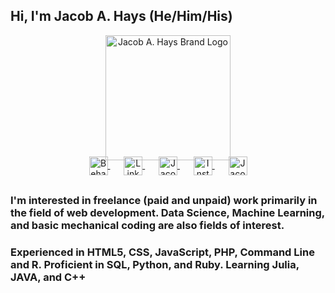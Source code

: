 ## Hi, I'm Jacob A. Hays (He/Him/His)
<body>
<p align="center"><a href="https://www.jacobahays.com"><img width="200" src="https://static.wixstatic.com/media/433a13_d6130cc8171c44feab0dd5541845566e~mv2.jpg" alt="Jacob A. Hays Brand Logo"></a></p>
<p align="center" style="margin: -20px 0 30px">
   <a href="https://www.behance.net/jakehays1" target="_blank" style='margin-right:10px'>
    <img align="center" src="https://static.wixstatic.com/media/433a13_dee3bbefa1f94ada9b695f483bb09038~mv2.png" alt="Behance Adobe Brand and Design Portfolio" height="30px" width="30px" />
  </a>
  &nbsp;&nbsp;
  <a href="https://www.linkedin.com/in/jacobhays1" target="_blank" style='margin-right:10px'>
    <img align="center" src="https://static.wixstatic.com/media/433a13_151edab32560426eb050a4ed4a50434e~mv2.png" alt="LinkedIn Profile" height="30px" width="30px" />
  </a>
  &nbsp;&nbsp;
  <a href="https://www.jacobahays.com" target="_blank" style='margin-right:10px'>
    <img align="center" src="https://static.wixstatic.com/media/433a13_d5945625249445b88779e261831b8484~mv2.png" alt="Jacob A. Hays Consulting Website for Business" height="30px" width="30px" />
  </a>
   &nbsp;&nbsp;
  <a href="https://www.instagram.com/jacobahays" target="_blank" style='margin-right:10px'>
    <img align="center" src="https://static.wixstatic.com/media/433a13_f2e71ef4b21f46a3ae8f6fd95f640e8b~mv2.png" alt="Instagram" height="30px" width="30px" />
  </a>
  &nbsp;&nbsp;
  <a href="mailto:jacobahays223@gmail.com" target="_blank">
    <img align="center" src="https://static.wixstatic.com/media/433a13_f817a0b5ce274007bda41631d251c7e2~mv2.png" alt="Jacobahays email" height="30px" width="30px" />
  </a>
</p>
   </body>

### I'm interested in freelance (paid and unpaid) work primarily in the field of web development. Data Science, Machine Learning, and basic mechanical coding are also fields of interest. 
### Experienced in HTML5, CSS, JavaScript, PHP, Command Line and R. Proficient in SQL, Python, and Ruby. Learning Julia, JAVA, and C++

<!--
**TheBigRake/TheBigRake** is a ✨ _special_ ✨ repository because its `README.md` (this file) appears on your GitHub profile.

Here are some ideas to get you started:

- 🔭 I’m currently working on ...
- 🌱 I’m currently learning ...
- 👯 I’m looking to collaborate on ...
- 🤔 I’m looking for help with ...
- 💬 Ask me about ...
- 📫 How to reach me: ...
- 😄 Pronouns: ...
- ⚡ Fun fact: ...
-->
